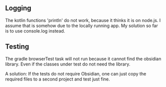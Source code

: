 ## Logging

The kotlin functions 'println' do not work, because it thinks it is on node.js. I assume that is somehow due to the locally running app. My solution so far is to use console.log instead.

## Testing

The gradle browserTest task will not run because it cannot find the obsidian library. Even if the classes under test do not need the library. 

A solution: If the tests do not require Obsidian, one can just copy the required files to a second project and test just fine.
